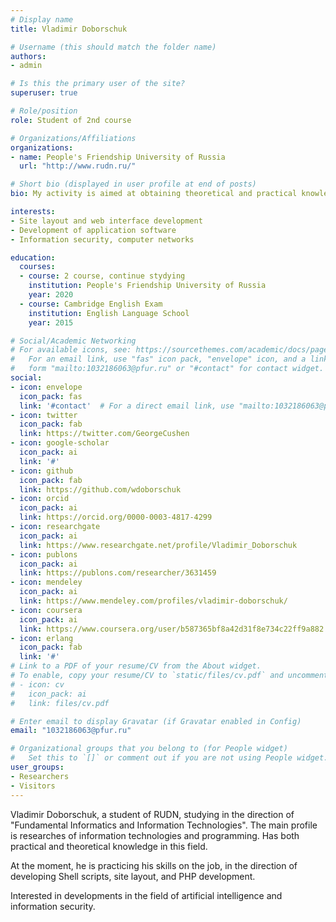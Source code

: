 ```yaml
---
# Display name
title: Vladimir Doborschuk

# Username (this should match the folder name)
authors:
- admin

# Is this the primary user of the site?
superuser: true

# Role/position
role: Student of 2nd course

# Organizations/Affiliations
organizations:
- name: People's Friendship University of Russia
  url: "http://www.rudn.ru/"

# Short bio (displayed in user profile at end of posts)
bio: My activity is aimed at obtaining theoretical and practical knowledge for successful implementation in the future.

interests:
- Site layout and web interface development
- Development of application software
- Information security, computer networks

education:
  courses:
  - course: 2 course, continue stydying
    institution: People's Friendship University of Russia
    year: 2020
  - course: Cambridge English Exam
    institution: English Language School
    year: 2015

# Social/Academic Networking
# For available icons, see: https://sourcethemes.com/academic/docs/page-builder/#icons
#   For an email link, use "fas" icon pack, "envelope" icon, and a link in the
#   form "mailto:1032186063@pfur.ru" or "#contact" for contact widget.
social:
- icon: envelope
  icon_pack: fas
  link: '#contact'  # For a direct email link, use "mailto:1032186063@pfur.ru".
- icon: twitter
  icon_pack: fab
  link: https://twitter.com/GeorgeCushen
- icon: google-scholar
  icon_pack: ai
  link: '#'
- icon: github
  icon_pack: fab
  link: https://github.com/wdoborschuk
- icon: orcid
  icon_pack: ai
  link: https://orcid.org/0000-0003-4817-4299
- icon: researchgate
  icon_pack: ai
  link: https://www.researchgate.net/profile/Vladimir_Doborschuk
- icon: publons
  icon_pack: ai
  link: https://publons.com/researcher/3631459
- icon: mendeley
  icon_pack: ai
  link: https://www.mendeley.com/profiles/vladimir-doborschuk/
- icon: coursera
  icon_pack: ai
  link: https://www.coursera.org/user/b587365bf8a42d31f8e734c22ff9a882
- icon: erlang
  icon_pack: fab
  link: '#'
# Link to a PDF of your resume/CV from the About widget.
# To enable, copy your resume/CV to `static/files/cv.pdf` and uncomment the lines below.
# - icon: cv
#   icon_pack: ai
#   link: files/cv.pdf

# Enter email to display Gravatar (if Gravatar enabled in Config)
email: "1032186063@pfur.ru"

# Organizational groups that you belong to (for People widget)
#   Set this to `[]` or comment out if you are not using People widget.
user_groups:
- Researchers
- Visitors
---
```


Vladimir Doborschuk, a student of RUDN, studying in the direction of "Fundamental Informatics and Information Technologies". The main profile is researches of information technologies and programming. Has both practical and theoretical knowledge in this field.

At the moment, he is practicing his skills on the job, in the direction of developing Shell scripts, site layout, and PHP development.

Interested in developments in the field of artificial intelligence and information security.
